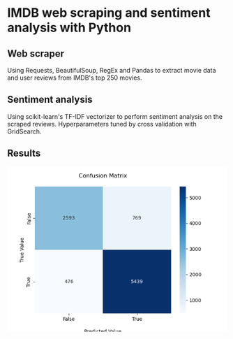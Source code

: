 # IMDB web scraping and sentiment analysis with Python

## Web scraper
Using Requests, BeautifulSoup, RegEx and Pandas to extract movie data and user reviews from IMDB's top 250 movies.

## Sentiment analysis
Using scikit-learn's TF-IDF vectorizer to perform sentiment analysis on the scraped reviews. Hyperparameters tuned by cross validation with GridSearch. 

## Results

![Confuson Matrix](model/ConfusionMatrix.png "Confusion Matrix")
